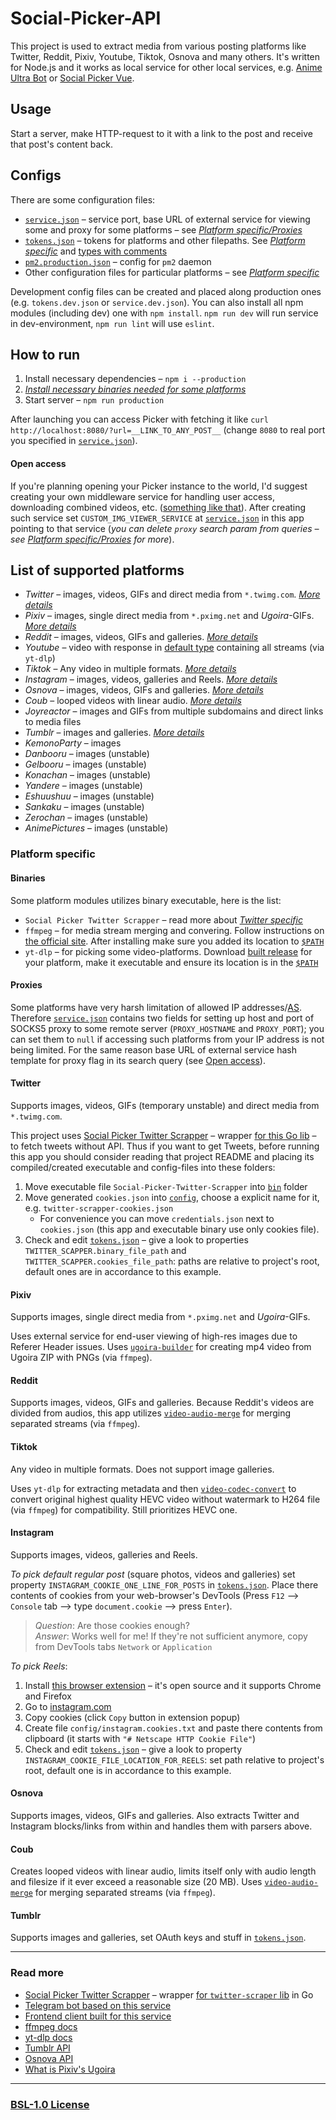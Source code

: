 # Social-Picker-API

This project is used to extract media from various posting platforms like Twitter, Reddit, Pixiv, Youtube, Tiktok, Osnova and many others. It's written for Node.js and it works as local service for other local services, e.g. [Anime Ultra Bot](https://github.com/serguun42/Anime-Ultra-Bot) or [Social Picker Vue](https://github.com/serguun42/Social-Picker-Vue).

## Usage

Start a server, make HTTP-request to it with a link to the post and receive that post's content back.

## Configs

There are some configuration files:

- [`service.json`](./config/service.json) – service port, base URL of external service for viewing some and proxy for some platforms – see [_Platform specific/Proxies_](#proxies)
- [`tokens.json`](./config/tokens.json) – tokens for platforms and other filepaths. See [_Platform specific_](#platform-specific) and [types with comments](./types/configs.d.ts)
- [`pm2.production.json`](./config/pm2.production.json) – config for `pm2` daemon
- Other configuration files for particular platforms – see [_Platform specific_](#platform-specific)

Development config files can be created and placed along production ones (e.g. `tokens.dev.json` or `service.dev.json`). You can also install all npm modules (including dev) one with `npm install`. `npm run dev` will run service in dev-environment, `npm run lint` will use `eslint`.

## How to run

1. Install necessary dependencies – `npm i --production`
2. [_Install necessary binaries needed for some platforms_](#binaries)
3. Start server – `npm run production`

After launching you can access Picker with fetching it like `curl http://localhost:8080/?url=__LINK_TO_ANY_POST__` (change `8080` to real port you specified in [`service.json`](./config/service.json)).

#### Open access

If you're planning opening your Picker instance to the world, I'd suggest creating your own middleware service for handling user access, downloading combined videos, etc. ([something like that](https://social.serguun42.ru/docs/redoc.html)). After creating such service set `CUSTOM_IMG_VIEWER_SERVICE` at [`service.json`](./config/service.json) in this app pointing to that service (_you can delete `proxy` search param from queries – see [Platform specific/Proxies](#proxies) for more_).

## List of supported platforms

- _Twitter_ – images, videos, GIFs and direct media from `*.twimg.com`. [_More details_](#twitter)
- _Pixiv_ – images, single direct media from `*.pximg.net` and _Ugoira_-GIFs. [_More details_](#pixiv)
- _Reddit_ – images, videos, GIFs and galleries. [_More details_](#reddit)
- _Youtube_ – video with response in [default type](./types/social-post.d.ts) containing all streams (via `yt-dlp`)
- _Tiktok_ – Any video in multiple formats. [_More details_](#tiktok)
- _Instagram_ – images, videos, galleries and Reels. [_More details_](#instagram)
- _Osnova_ – images, videos, GIFs and galleries. [_More details_](#osnova)
- _Coub_ – looped videos with linear audio. [_More details_](#coub)
- _Joyreactor_ – images and GIFs from multiple subdomains and direct links to media files
- _Tumblr_ – images and galleries. [_More details_](#tumblr)
- _KemonoParty_ – images
- _Danbooru_ – images (unstable)
- _Gelbooru_ – images (unstable)
- _Konachan_ – images (unstable)
- _Yandere_ – images (unstable)
- _Eshuushuu_ – images (unstable)
- _Sankaku_ – images (unstable)
- _Zerochan_ – images (unstable)
- _AnimePictures_ – images (unstable)

### Platform specific

#### Binaries

Some platform modules utilizes binary executable, here is the list:

- `Social Picker Twitter Scrapper` – read more about [_Twitter specific_](#twitter)
- `ffmpeg` – for media stream merging and convering. Follow instructions on [the official site](https://ffmpeg.org/download.html). After installing make sure you added its location to [`$PATH`](<https://en.wikipedia.org/wiki/PATH_(variable)>)
- `yt-dlp` – for picking some video-platforms. Download [built release](https://github.com/yt-dlp/yt-dlp/releases) for your platform, make it executable and ensure its location is in the [`$PATH`](<https://en.wikipedia.org/wiki/PATH_(variable)>)

#### Proxies

Some platforms have very harsh limitation of allowed IP addresses/[AS](<https://en.wikipedia.org/wiki/Autonomous_system_(Internet)>). Therefore [`service.json`](./config/service.json) contains two fields for setting up host and port of SOCKS5 proxy to some remote server (`PROXY_HOSTNAME` and `PROXY_PORT`); you can set them to `null` if accessing such platforms from your IP address is not being limited. For the same reason base URL of external service hash template for proxy flag in its search query (see [Open access](#open-access)).

#### Twitter

Supports images, videos, GIFs (temporary unstable) and direct media from `*.twimg.com`.

This project uses [Social Picker Twitter Scrapper](https://github.com/serguun42/Social-Picker-Twitter-Scrapper) – wrapper [for this Go lib](https://github.com/n0madic/twitter-scraper) – to fetch tweets without API. Thus if you want to get Tweets, before running this app you should consider reading that project README and placing its compiled/created executable and config-files into these folders:

1. Move executable file `Social-Picker-Twitter-Scrapper` into [`bin`](./bin/) folder
2. Move generated `cookies.json` into [`config`](./config/), choose a explicit name for it, e.g. `twitter-scrapper-cookies.json`
   - For convenience you can move `credentials.json` next to `cookies.json` (this app and executable binary use only cookies file).
3. Check and edit [`tokens.json`](./config/tokens.json) – give a look to properties `TWITTER_SCAPPER.binary_file_path` and `TWITTER_SCAPPER.cookies_file_path`: paths are relative to project's root, default ones are in accordance to this example.

#### Pixiv

Supports images, single direct media from `*.pximg.net` and _Ugoira_-GIFs.

Uses external service for end-user viewing of high-res images due to Referer Header issues. Uses [`ugoira-builder`](./util/ugoira-builder.js) for creating mp4 video from Ugoira ZIP with PNGs (via `ffmpeg`).

#### Reddit

Supports images, videos, GIFs and galleries. Because Reddit's videos are divided from audios, this app utilizes [`video-audio-merge`](./util/video-audio-merge.js) for merging separated streams (via `ffmpeg`).

#### Tiktok

Any video in multiple formats. Does not support image galleries.

Uses `yt-dlp` for extracting metadata and then [`video-codec-convert`](./util/video-codec-convert.js) to convert original highest quality HEVC video without watermark to H264 file (via `ffmpeg`) for compatibility. Still prioritizes HEVC one.

#### Instagram

Supports images, videos, galleries and Reels.

_To pick default regular post_ (square photos, videos and galleries) set property `INSTAGRAM_COOKIE_ONE_LINE_FOR_POSTS` in [`tokens.json`](./config/tokens.json). Place there contents of cookies from your web-browser's DevTools (Press `F12` —> `Console` tab —> type `document.cookie` —> press `Enter`).

> _Question_: Are those cookies enough?<br> _Answer_: Works well for me! If they're not sufficient anymore, copy from DevTools tabs `Network` or `Application`

_To pick Reels_:

1. Install [this browser extension](https://github.com/kairi003/Get-cookies.txt-LOCALLY) – it's open source and it supports Chrome and Firefox
2. Go to [instagram.com](https://instagram.com)
3. Copy cookies (click `Copy` button in extension popup)
4. Create file `config/instagram.cookies.txt` and paste there contents from clipboard (it starts with `"# Netscape HTTP Cookie File"`)
5. Check and edit [`tokens.json`](./config/tokens.json) – give a look to property `INSTAGRAM_COOKIE_FILE_LOCATION_FOR_REELS`: set path relative to project's root, default one is in accordance to this example.

#### Osnova

Supports images, videos, GIFs and galleries. Also extracts Twitter and Instagram blocks/links from within and handles them with parsers above.

#### Coub

Creates looped videos with linear audio, limits itself only with audio length and filesize if it ever exceed a reasonable size (20 MB). Uses [`video-audio-merge`](./util/video-audio-merge.js) for merging separated streams (via `ffmpeg`).

#### Tumblr

Supports images and galleries, set OAuth keys and stuff in [`tokens.json`](./config/tokens.json).

---

### Read more

- [Social Picker Twitter Scrapper](https://github.com/serguun42/Social-Picker-Twitter-Scrapper) – wrapper [for `twitter-scraper` lib](https://github.com/n0madic/twitter-scraper) in Go
- [Telegram bot based on this service](https://github.com/serguun42/Anime-Ultra-Bot)
- [Frontend client built for this service](https://github.com/serguun42/Social-Picker-Vue)
- [ffmpeg docs](https://ffmpeg.org/ffmpeg.html)
- [yt-dlp docs](https://github.com/yt-dlp/yt-dlp#readme)
- [Tumblr API](https://www.tumblr.com/docs/en/api/v2)
- [Osnova API](https://cmtt-ru.github.io/osnova-api/)
- [What is Pixiv's Ugoira](https://www.pixiv.help/hc/en-us/articles/235584628-What-are-Ugoira-)

---

### [BSL-1.0 License](./LICENSE)
